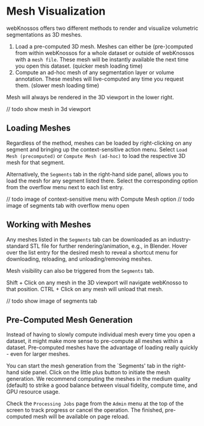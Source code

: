 # Mesh Visualization
webKnossos offers two different methods to render and visualize volumetric segmentations as 3D meshes.

1. Load a pre-computed 3D mesh. Meshes can either be (pre-)computed from within webKnossos for a whole dataset or outside of webKnossos with a `mesh file`. These mesh will be instantly available the next time you open this dataset. (quicker mesh loading time)
2. Compute an ad-hoc mesh of any segmentation layer or volume annotation. These meshes will live-computed any time you request them. (slower mesh loading time)

Mesh will always be rendered in the 3D viewport in the lower right. 

// todo show mesh in 3d viewport

## Loading Meshes
Regardless of the method, meshes can be loaded by right-clicking on any segment and bringing up the context-sensitive action menu. Select `Load Mesh (precomputed)` or `Compute Mesh (ad-hoc)` to load the respective 3D mesh for that segment.

Alternatively, the `Segments` tab in the right-hand side panel, allows you to load the mesh for any segment listed there. Select the corresponding option from the overflow menu next to each list entry.

// todo image of context-sensitive menu with Compute Mesh option
// todo image of segments tab with overflow menu open

## Working with Meshes
Any meshes listed in the `Segments` tab can be downloaded as an industry-standard STL file for further rendering/animation, e.g., in Blender. Hover over the list entry for the desired mesh to reveal a shortcut menu for downloading, reloading, and unloading/removing meshes.

Mesh visibility can also be triggered from the `Segments` tab.

Shift + Click on any mesh in the 3D viewport will navigate webKnosso to that position.
CTRL + Click on any mesh will unload that mesh.

// todo show image of segments tab

## Pre-Computed Mesh Generation
Instead of having to slowly compute individual mesh every time you open a dataset, it might make more sense to pre-compute all meshes within a dataset. Pre-computed meshes have the advantage of loading really quickly - even for larger meshes.

You can start the mesh generation from the `Segments' tab in the right-hand side panel. Click on the little plus button to initiate the mesh generation. We recommend computing the meshes in the medium quality (default) to strike a good balance between visual fidelity, compute time, and GPU resource usage.

Check the `Processing Jobs` page from the `Admin` menu at the top of the screen to track progress or cancel the operation. The finished, pre-computed mesh will be available on page reload. 